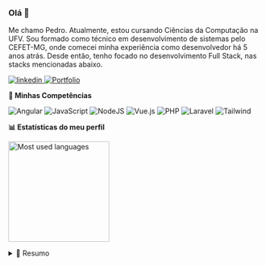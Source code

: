 ### Olá 👋
Me chamo Pedro. Atualmente, estou cursando Ciências da Computação na UFV. Sou formado como técnico em desenvolvimento de sistemas pelo CEFET-MG, onde comecei minha experiência como desenvolvedor há 5 anos atrás. Desde então, tenho focado no desenvolvimento Full Stack, nas stacks mencionadas abaixo.

<p align='left'>
  <a href="https://www.linkedin.com/in/pedrol03/" target="_blank">
    <img alt="linkedin" src="https://img.shields.io/badge/linkedin-%230077B5.svg?&style=for-the-badge&logo=linkedin&logoColor=white" />
  </a>
  <a href="https://xpedrol.vercel.app/">
    <img alt="Portfolio" src="https://img.shields.io/badge/Portfolio-%23F0F0F0.svg?&style=for-the-badge&logoColor=black"/>
  </a>
</p>

**📑 Minhas Competências**

<p align="left">
  <img alt="Angular" src="https://img.shields.io/badge/Angular-%23DD0031.svg?&style=for-the-badge&logo=angular&logoColor=white"/>
  <img alt="JavaScript" src="https://img.shields.io/badge/javascript%20-%23323330.svg?&style=for-the-badge&logo=javascript&logoColor=%23F7DF1E"/>
  <img alt="NodeJS" src="https://img.shields.io/badge/node.js%20-%2343853D.svg?&style=for-the-badge&logo=node.js&logoColor=white"/>
  <img alt="Vue.js" src="https://img.shields.io/badge/vuejs%20-%2335495e.svg?&style=for-the-badge&logo=vue.js&logoColor=%234FC08D"/>
  <img alt="PHP" src="https://img.shields.io/badge/PHP-777BB4?style=for-the-badge&logo=php&logoColor=white"/>
  <img alt="Laravel" src="https://img.shields.io/badge/Laravel-%23FF2D20.svg?&style=for-the-badge&logo=Laravel&logoColor=white"/>
  <img alt="Tailwind" src="https://img.shields.io/badge/tailwindcss%20-%23563D7C.svg?&style=for-the-badge&logo=tailwindcss&logoColor=white"/>
</p>

**:bar_chart: Estatísticas do meu perfil**
<p align="left">
	</a>
	<a href="https://github-readme-stats.vercel.app/api/top-langs/?username=xPedroL&layout=compact&hide=php,scss&langs_count=8">
		<img
         align="center"
         alt="Most used languages"
         src="https://github-readme-stats.vercel.app/api/top-langs/?username=xPedroL&layout=compact&hide=php,scss&langs_count=8&count_private=true&theme=dark"
         height="200px"
    />
	</a>
</p>

<details>
  <summary>📃 Resumo</summary>


## Educação:

- 📖 **Bacharel em Ciência da Computação**\
📆 2022 - 2026\
📍 **Universidade Federal de Viçosa** - Viçosa, MG

- 📖 **Técnico em Desenvolvimento de Sistemas**\
📆 2018 - 2021\
📍 **Centro Federal de Educação Tecnológica de Minas Gerais** - Timóteo, MG

## Experiência de trabalho:

- 👨‍💻 **Desenvolvedor Full Stack**\
📆 Setembro de 2022 - Setembro de 2024\
📍 **[LAMPEH UFV](http://www.lampeh.ufv.br/)** - Híbrido

- 👨‍💻 **Desenvolvedor Full Stack**\
📆 Setembro de 2022 - Dezembro de 2023\
📍 **[Cuida Life](https://cuida.life/)** - Remoto

- 👨‍💻 **Desenvolvedor Full Stack**\
📆 Novembro de 2020 - Agosto de 2022\
📍 **[Putz Filmes](https://putzfilmes.com/)** - Remoto


</details>

